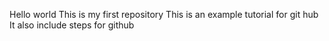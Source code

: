 Hello world 
This is my first repository 
This is an example tutorial for git hub
It also include steps for github 
